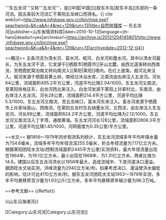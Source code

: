'''东五龙河'''又称'''五龙河'''，是[[中国|中国]][[胶东半岛|胶东半岛]]东部的一条河流。因五条较大河流汇于莱阳五龙峡口而得名。<ref>{{ cite web|url=http://www.infobase.gov.cn/bin/mse.exe?seachword=&K=a&A=4&rec=129&run=13|title=自然地理库 -- 东五龙河|publisher=山东省情资料库|date=2010-10-13|language=zh-hans|deadurl=yes|archiveurl=https://archive.is/20121204145801/http://www.infobase.gov.cn/bin/mse.exe?seachword=&K=a&A=4&rec=129&run=13|archivedate=2012-12-04}}</ref>

==概况==
五条河流为清水河、富水河、蚬河、白龙河和墨水河。其中以清水河最长，为东五龙河干流，它发源于[[栖霞市|栖霞市]]牙山北麓，由西北逐渐转向西南流，至栖霞蛇窝泊南又转向南流入[[莱阳|莱阳]]境内。在红土崖南，蚬河北来注入。蚬河发源于栖霞县黄土岭，南经过沐浴水库，又南流由右岸注入五龙河。河长64公里，流域面积495.2平方公里，河道平均比降2.04/1000。东五龙河又南流，至莱阳徐格庄东，白龙河西北来注入。白龙河发源于莱阳上孙家村北，东南流，由右岸注入五龙河。河长28公里，流域面积214.4平方公里，河道平均比降5.3/1000。东五龙河又南流，至五龙峡口，富水河东来注入。富水河发源于栖霞市上孙家垛崮山，西南流，在莱阳五龙村东右纳墨水河，又西流，由左岸注入东五龙河。河长89公里，流域面积824.2平方公里，河道平均比降为2.12/1000。东五龙河又南流注入丁字湾，通南黄海。东五龙河河长128公里，流域面积2806.3平方公里，河道平均比降1.45/1000，河网密度为0.35公里/平方公里。

==水文==
据1956～1979年同步观测系列统计，东五龙河流域多年平均年降水量为754.6毫米，流域多年平均年径流深255.5毫米，折合年径流量为7.17亿立方米。根据莱阳团旺水文站(控制流域面积2445平方公里)实测资料，最大年径流量出现在1964年，为19.1亿立方米，最小出现在1968年，为1.31亿立方米，两者比值为14.6。建国以后东五龙河洪水以1956年最大，造成流域中、下游河道决口漫溢。据团旺水文站实测，洪峰流量为2940立方米/秒。如果考虑决口、漫溢使洪水偏低的影响，估计可达4110立方米/秒。据东五龙河团旺水文站1953～1979年实测，多年平均悬移质含沙量为1.63公斤/立方米，多年平均悬移质年输沙量为96.3万吨。

==参考文献==
{{Reflist}}

{{山东沿海诸河}}

[[Category:山东河流|Category:山东河流]]
